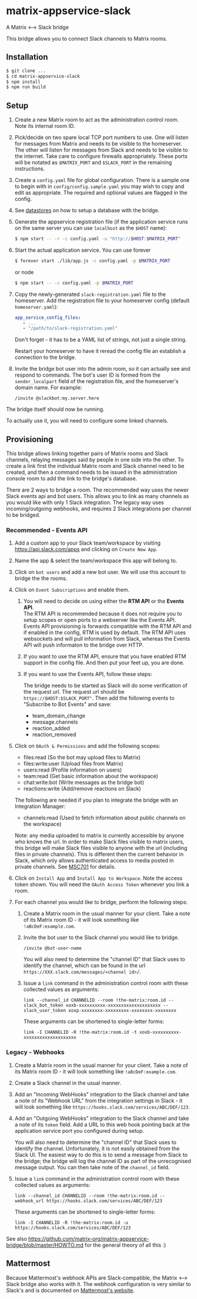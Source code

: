 # matrix-appservice-slack
A Matrix &lt;--> Slack bridge

This bridge allows you to connect Slack channels to Matrix rooms.

Installation
------------

```sh
$ git clone ...
$ cd matrix-appservice-slack
$ npm install
$ npm run build
```

Setup
-----

1. Create a new Matrix room to act as the administration control room. Note its
   internal room ID.

1. Pick/decide on two spare local TCP port numbers to use. One will listen for
   messages from Matrix and needs to be visible to the homeserver. The other
   will listen for messages from Slack and needs to be visible to the internet.
   Take care to configure firewalls appropriately. These ports will be notated
   as `$MATRIX_PORT` and `$SLACK_PORT` in the remaining instructions.

1. Create a `config.yaml` file for global configuration. There is a sample
   one to begin with in `config/config.sample.yaml` you may wish to copy and
   edit as appropriate. The required and optional values are flagged in the config.


1. See [datastores](docs/datastores.md) on how to setup a database with the bridge.

1. Generate the appservice registration file (if the application service runs
   on the same server you can use `localhost` as the `$HOST` name):

   ```sh
   $ npm start -- -r -c config.yaml -u "http://$HOST:$MATRIX_PORT"
   ```

1. Start the actual application service. You can use forever

   ```sh
   $ forever start ./lib/app.js -c config.yaml -p $MATRIX_PORT
   ```

   or node

   ```sh
   $ npm start -- -c config.yaml -p $MATRIX_PORT
   ```

1. Copy the newly-generated `slack-registration.yaml` file to the homeserver.
   Add the registration file to your homeserver config (default `homeserver.yaml`):

   ```yaml
   app_service_config_files:
      - ...
      - "/path/to/slack-registration.yaml"
   ```

   Don't forget - it has to be a YAML list of strings, not just a single string.

   Restart your homeserver to have it reread the config file an establish a
   connection to the bridge.

1. Invite the bridge bot user into the admin room, so it can actually see and
   respond to commands. The bot's user ID is formed from the `sender_localpart`
   field of the registration file, and the homeserver's domain name. For example:

   ```
   /invite @slackbot:my.server.here
   ```

The bridge itself should now be running.

To actually use it, you will need to configure some linked channels.

Provisioning
------------

This bridge allows linking together pairs of Matrix rooms and Slack channels,
relaying messages said by people in one side into the other. To create a link
first the individual Matrix room and Slack channel need to be created, and then
a command needs to be issued in the administration console room to add the link
to the bridge's database.

There are 2 ways to bridge a room. The recommended way uses the newer Slack events api
and bot users. This allows you to link as many channels as you would like with only
1 Slack integration. The legacy way uses incoming/outgoing webhooks, and requires
2 Slack integrations per channel to be bridged.

### Recommended - Events API

1. Add a custom app to your Slack team/workspace by visiting https://api.slack.com/apps
   and clicking on `Create New App`.

2. Name the app & select the team/workspace this app will belong to.

3. Click on `bot users` and add a new bot user. We will use this account to bridge the
   the rooms.

4. Click on `Event Subscriptions` and enable them. 

   1. You will need to decide on using either the **RTM API** or the **Events API**.  
      The RTM API is recommended because it does not require you to setup scopes or open ports
      to a webserver like the Events API.  
      Events API provisioning is forwards compatible with the RTM API and if enabled in the config,
      RTM is used by default.
      The RTM API uses websockets and will pull information from Slack, whereas the Events API will
      push informaton to the bridge over HTTP.

   2. If you want to use the RTM API, ensure that you have enabled RTM support in the
      config file. And then put your feet up, you are done.

   3. If you want to use the Events API, follow these steps:

      The bridge needs to be started as Slack will do some verification of the request url. The request url should be `https://$HOST:$SLACK_PORT"`. Then add the following events to "Subscribe to Bot Events" and save:

         - team_domain_change
         - message.channels
         - reaction_added
         - reaction_removed

5. Click on `OAuth & Permissions` and add the following scopes:

   - files:read (So the bot may upload files to Matrix)
   - files:write:user (Upload files from Matrix)
   - users:read (Profile information on users)
   - team:read (Get basic information about the workspace)
   - chat:write:bot (Write messages as the bridge bot)
   - reactions:write (Add/remove reactions on Slack)

   The following are needed if you plan to integrate the bridge with an Integration Manager:

   - channels:read (Used to fetch information about public channels on the workspace)

   Note: any media uploaded to matrix is currently accessible by anyone who knows the url.
   In order to make Slack files visible to matrix users, this bridge will make Slack files
   visible to anyone with the url (including files in private channels). This is different
   then the current behavior in Slack, which only allows authenticated access to media
   posted in private channels. See [MSC701](https://github.com/matrix-org/matrix-doc/issues/701)
   for details.

6. Click on `Install App` and `Install App to Workspace`. Note the access token shown.
   You will need the `OAuth Access Token` whenever you link a room.

7. For each channel you would like to bridge, perform the following steps:

   1. Create a Matrix room in the usual manner for your client. Take a note of its
      Matrix room ID - it will look something like `!aBcDeF:example.com`.

   2. Invite the bot user to the Slack channel you would like to bridge.

       ```
       /invite @bot-user-name
       ```

       You will also need to determine the "channel ID" that Slack uses to identify
       the channel, which can be found in the url `https://XXX.slack.com/messages/<channel id>/`.

   3. Issue a ``link`` command in the administration control room with these
      collected values as arguments:

         ```
         link --channel_id CHANNELID --room !the-matrix:room.id --slack_bot_token xoxb-xxxxxxxxxx-xxxxxxxxxxxxxxxxxxxx --slack_user_token xoxp-xxxxxxxx-xxxxxxxxx-xxxxxxxx-xxxxxxxx
         ```

      These arguments can be shortened to single-letter forms:

         ```
         link -I CHANNELID -R !the-matrix:room.id -t xoxb-xxxxxxxxxx-xxxxxxxxxxxxxxxxxxxx
         ```


### Legacy - Webhooks

1. Create a Matrix room in the usual manner for your client. Take a note of its
   Matrix room ID - it will look something like `!aBcDeF:example.com`.

1. Create a Slack channel in the usual manner.

1. Add an "Incoming WebHooks" integration to the Slack channel and take a note
   of its "Webhook URL" from the integration settings in Slack - it will look
   something like `https://hooks.slack.com/services/ABC/DEF/123`.

1. Add an "Outgoing WebHooks" integration to the Slack channel and take a note
   of its `token` field. Add a URL to this web hook pointing back at the
   application service port you configured during setup.

   You will also need to determine the "channel ID" that Slack uses to identify
   the channel. Unfortunately, it is not easily obtained from the Slack UI. The
   easiest way to do this is to send a message from Slack to the bridge; the
   bridge will log the channel ID as part of the unrecognised message output.
   You can then take note of the `channel_id` field.

1. Issue a ``link`` command in the administration control room with these
   collected values as arguments:

   ```
   link --channel_id CHANNELID --room !the-matrix:room.id --webhook_url https://hooks.slack.com/services/ABC/DEF/123
   ```

   These arguments can be shortened to single-letter forms:

   ```
   link -I CHANNELID -R !the-matrix:room.id -u https://hooks.slack.com/services/ABC/DEF/123
   ```

See also https://github.com/matrix-org/matrix-appservice-bridge/blob/master/HOWTO.md for the general theory of all this :)


Mattermost
----------

Because Mattermost's webhook APIs are Slack-compatible, the Matrix &lt;--> Slack bridge
also works with it. The webhook configuration is very similar to Slack's and is
documented on [Mattermost's website](https://www.mattermost.org/webhooks/).
